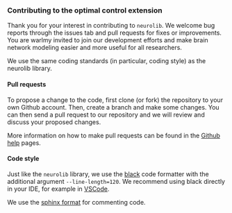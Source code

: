 ### Contributing to the optimal control extension

Thank you for your interest in contributing to `neurolib`. We welcome bug reports through the issues tab and pull requests for fixes or improvements. You are warlmy invited to join our development efforts and make brain network modeling easier and more useful for all researchers.

We use the same coding standards (in particular, coding style) as the neurolib library.

#### Pull requests

To propose a change to the code, first clone (or fork) the repository to your own Github account. Then, create a branch and make some changes. You can then send a pull request to our repository and we will review and discuss your proposed changes.

More information on how to make pull requests can be found in the 
[Github help](https://docs.github.com/en/github/collaborating-with-issues-and-pull-requests/creating-a-pull-request) pages.


#### Code style

Just like the `neurolib` library, we use the [black](https://github.com/psf/black) code formatter with the additional argument `--line-length=120`. We recommend using black directly in your IDE, for example in [VSCode](https://marcobelo.medium.com/setting-up-python-black-on-visual-studio-code-5318eba4cd00).

We use the [sphinx format](https://sphinx-rtd-tutorial.readthedocs.io/en/latest/docstrings.html) for commenting code.
